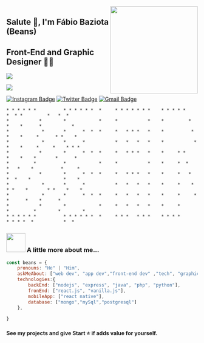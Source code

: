 <img align='right' src="https://media.giphy.com/media/M9gbBd9nbDrOTu1Mqx/giphy.gif" width="230">

## Salute 🙏, I'm Fábio Baziota (Beans)  
## Front-End and Graphic Designer 👨‍💻

[![](https://img.shields.io/badge/LinkedIn-fábio-baziota-57b979174-blue)](https://www.linkedin.com/in/f%C3%A1bio-baziota-57b979174/)

[![](https://img.shields.io/badge/Gmail-fabiobaziota%40gmail.com-red)](mailto:fabiobaziota@gmail.com)

[![Instagram Badge](https://img.shields.io/badge/-baziotabeans-red?style=flat-square&logo=Instagram&logoColor=white&link=https://www.instagram.com/baziotabeans/)](https://www.instagram.com/baziotabeans/)
[![Twitter Badge](https://img.shields.io/twitter/url?label=BaziotaBeans&style=social&url=https%3A%2F%2Ftwitter.com%2BaziotaBeans)](https://twitter.com/baziota)
[![Gmail Badge](https://img.shields.io/badge/-fabiobaziota@gmail.com-c14438?style=flat-square&logo=Gmail&logoColor=white&link=mailto:fabiobaziota@gmail.com)](mailto:fabiobaziota@gmail.com)



    * * * * * *          * * * * * *  *     * * * * * * *    * * * * *         *  * *         *   *  *
    *           *        *            *     *           *    *         *       *    *      *           *   
    *            *       *      *  *  *     *   * * *   *    *          *      *    *     *      * *    *  
    *            *       *      *           *   *   *   *    *           *     *    *     *     *    * * *     
    *           *        *      *  *  *     *   * * *   *    *     * *    *    *    *       *      *       
    *         *          *            *     *           *    *     *  *    *   *    *          *     *    
    *           *        *      *  *  *     *   * * *   *    *     *   *    *  *    *            *    *
    *            *       *      *           *   *   *   *    *     *    *    * *    *       * *    *    * 
    *            *       *      *  *  *     *   *   *   *    *     *     *          *      *    *      *
    *           *        *            *     *   *   *   *    *     *      *         *        *        *
    * * * * * *          * * * * * *  *     * * *   * * *    * * * *       * * * *  *           *  *
    
    
### <img src="https://media.giphy.com/media/VgCDAzcKvsR6OM0uWg/giphy.gif" width="50"> A little more about me...  

```javascript
const beans = {
    pronouns: "He" | "Him",
    askMeAbout: ["web dev", "app dev","front-end dev" ,"tech", "graphic designer"],
    technologies:{
        backEnd: ["nodejs", "express", "java", "php", "python"],
        fronEnd: ["react.js", "vanilla.js"],
        mobileApp: ["react native"],
        database: ["mongo","mySql","postgresql"]
    },
    
}
```
    
                       
 #### See my projects and give Start  ⭐️ if adds value for yourself.                    
                       
                       
                               
                                
